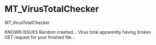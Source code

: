# MT_VirusTotalChecker
MT_VirusTotalChecker

KNOWN ISSUES
Random crashed...
Virus total apparently having broken GET request for your finished file...
